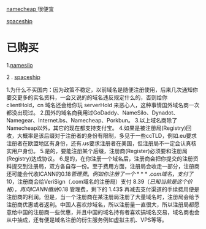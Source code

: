 [namecheap ](https://www.namecheap.com/)    很便宜

[ spaceship   ](        https://www.spaceship.com/  )


#  已购买
  
1.[namesilo](https://www.namesilo.com/account_domains.php)



 2 . [spaceship](https://www.spaceship.com/zh/application/advanced-dns-application/manage/190795.xyz/)



1.为什么不买国内：因为政策不稳定，以前域名是随便注册使用，后来几次通知你要交更多的实名资料，一会又说的的域名违反规定什么的，否则给你 clientHold，cn 域名还会给你玩 serverHold 来恶心人，这种事情国外域名商一次都没出现过。
2.国外的域名商我用过GoDaddy、NameSilo、Dynadot、Namegear、Internet.bs、Namecheap、Porkbun。
3.以上域名商除了Namecheap以外，其它的现在都支持支付宝。
4.如果是被注册局(Registry)回收，大概率是该后缀对于注册者的身份有限制，多见于一些ccTLD，例如.eu要求注册者在欧盟地区有身份，还有.us要求注册者在美国，但注册局不一定会认真核实用户身份。
5.是的，要能注册某个后缀，注册商(Register)必须要和注册局(Registry)达成协议。
6.是的，在你注册一个域名后，注册商会把你提交的注册资料提交到注册局，双方各自存一份。至于费用方面，注册局会收走一部分，注册商还可能会代收ICANN的0.18$管理费。例如你注册了一个***.com域名，支付了10$，注册商会给VeriSign（.com域名的注册局）支付 8.39$（已知当前是这个价格），再向 ICANN 缴纳 0.18$ 管理费，剩下的 1.43$ 再减去支付渠道的手续费用便是注册商的利润。但是，当一个注册商在某注册局注册了大量域名时，注册局会给予注册商优惠或者返利。中国人喜欢炒域名，所以注册量一直很大，所以注册局都愿意给中国的注册商一些优惠，并且中国的域名持有者喜欢搞域名交易，域名商也会从中抽成，还有便是域名注册的衍生服务例如虚拟主机、VPS等等。